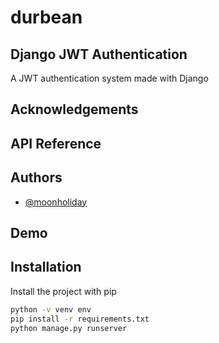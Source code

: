 # durbean


## Django JWT Authentication

A JWT authentication system made with Django



## Acknowledgements




## API Reference



## Authors

- [@moonholiday](https://www.github.com/Moonholiday)


## Demo



## Installation

Install the project with pip

```bash
python -v venv env
pip install -r requirements.txt
python manage.py runserver
```
    
